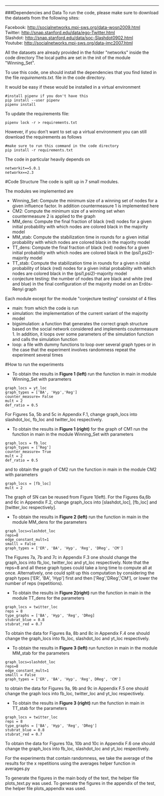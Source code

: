 ****
###Dependencies and Data
To run the code, please make sure to download the datasets
from the following sites:

Facebook: http://socialnetworks.mpi-sws.org/data-wosn2009.html \
Twitter: http://snap.stanford.edu/data/ego-Twitter.html \
Slashdot: http://snap.stanford.edu/data/soc-Slashdot0902.html \
Youtube: http://socialnetworks.mpi-sws.org/data-imc2007.html

All the datasets are already provided in the folder "networks" inside the code directory
The local paths are set in the init of the module "Winning_Set". 

To use this code, one should install the dependencies that you find
listed in the file _requirements.txt._ file in the code directory.

It would be easy if these would be installed in a virtual environment

```angular2
#install pipenv if you don't have this
pip install --user pipenv
pipenv install
```


To update the requirements file:
```angular2
pipenv lock -r > requirements.txt
```

However, if you don't want to set up a virtual environment you can 
still download the requirements as follows
```angular2
#make sure to run this command in the code directory 
pip install -r requirements.txt
```

The code in particular heavily depends on 
```angular2
networkit==5.0.1
networkx==2.3
```
#Code Structure
The code is split up in 7 small modules. 

The modules we implemented are
- Winning_Set: Compute the minimum size of a winning set of nodes for a given influence factor.
In addition countermeasure 1 is implemented here
- CM2: Compute the minimum size of a winning set when countermeasure 2 is applied to the graph
- MM_dens: Compute the final fraction of black (red) nodes for a given initial probability with 
which nodes are colored black in the majority model
- MM_stab: Compute the stabilization time in rounds for a given initial probability with 
which nodes are colored black in the majority model
- TT_dens: Compute the final fraction of black (red) nodes for a given initial probability with 
which nodes are colored black in the (psi1,psi2)-majority model
- TT_stab: Compute the stabilization time in rounds for a given n initial probability of black (red) nodes for a given initial probability with 
which nodes are colored black in the (psi1,psi2)-majority model
- conjecture testing: the number of nodes that are black and white (red and blue) in the final configuration
of the majority model on an Erdös-Renyi graph

Each module except for the module "conjecture testing"
consistst of 4 files
- main: from which the code is run 
- simulation: the implementation of the current variant of the majority model 
- bigsimulation: a function that generates the correct graph structure based on the social network considered
and implements coutermeasure 1. In addition, it loops over some parameters of the simulation function and
calls the simulation function
- loop: a file with dummy functions to loop over several graph types or in the case that the
experiment involves randomness repeat the experiment several times

#How to run the experiments
- To obtain the results in **Figure 1 (left)** 
run the function in main in module Winning_Set with parameters 
```angular2
graph_locs = yt_loc
graph_types = ['BA', 'Hyp','Reg']
counter_measure= False
mult = 2 
def_ratio = 0.5 
```
For Figures 5a, 5b and 5c in Appendix F.1, change graph_locs into  slashdot_loc,
fb_loc and twitter_loc respectively.

- To obtain the results in **Figure 1 (right)** for the graph of CM1 run 
the function in main in the module Winning_Set with parameters 
```angular2
graph_locs = fb_loc
graph_types = ['Reg']
counter_measure= True 
mult = 2 
def_ratio = 0.5 
```

and to obtain the graph of CM2 run the function in main in the module CM2
with parameters
```angular2
graph_locs = [fb_loc]
mult = 2 
```
The graph of SN can be reused from Figure 1(left). For the Figures 6a,6b and 6c in
Appendix F.2, change graph_locs into [slashdot_loc],
[fb_loc] and [twitter_loc respectively].

- To obtain the results in **Figure 2 (left)** run the function in main in
the module MM_dens for the parameters 

```angular2
graph_locs=slashdot_loc 
reps=8 
edge_constant_mult=1
smalll = False
graph_types = ['ER', 'BA', 'Hyp', 'Reg', 'DReg', 'CM']
```
The Figures 7a, 7b and 7c in Appendix F.3 one should change the graph_locs into 
fb_loc, twitter_loc and yt_loc respectively. Note that the reps=8 and all these
graph types could take a long time to compute all at once. Alternatively, one could split up this computation
by considering the graph types ['ER', 'BA', 'Hyp'] first and then ['Reg','DReg','CM'], or lower the number of reps (repetitions).

- To obtain the results in **Figure 2(right)** run the function in main in the
module TT_dens for the parameters 
```angular2
graph_locs = twitter_loc
reps = 8
type_graphs = ['BA', 'Hyp', 'Reg', 'DReg]
stubrat_blue = 0.8
stubrat_red = 0.7
```
To obtain the data for Figures 8a, 8b and 8c in Appendix F.4 one should change
the graph_locs into fb_loc, slashdot_loc and yt_loc respectively.

- To obtain the results in **Figure 3 (left)** run function in main in the module
MM_stab for the parameters 
```angular2
graph_locs=slashdot_loc
reps=8
edge_constant_mult=1
smalll = False
graph_types = ['ER', 'BA', 'Hyp', 'Reg', DReg', 'CM']
```
to obtain the data for Figures 9a, 9b and 9c in Appendix F.5 one should change the graph locs
into fb_loc, twitter_loc and yt_loc respectively.

- To obtain the results in **Figure 3 (right)** run the function in main in 
TT_stab for the parameters 
```angular2
graph_locs = twitter_loc
reps = 8
type_graphs = ['BA', 'Hyp', 'Reg', 'DReg']
stubrat_blue = 0.8
stubrat_red = 0.7
```
To obtain the data for Figures 10a, 10b and 10c in Appendix F.6 one should change
the graph_locs into fb_loc, slashdot_loc and yt_loc respectively.

For the experiments that contain randomness, we take the average of the results for the
x repetitions using the averages helper function in averages.py

To generate the figures in the main body of the text, the helper file plots_text.py
was used. To generate the figures in the appendix of the test, the helper file
plots_appendix was used. 








 


 
